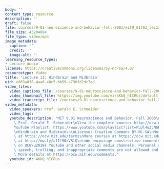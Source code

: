 ```yaml
---
body: ''
content_type: resource
description: ''
draft: false
file: courses/9-01-neuroscience-and-behavior-fall-2003/mit9_01f03_lec13_360p_16_9.mp4
file_size: 43204884
file_type: video/mp4
image_metadata:
  caption: ''
  credit: ''
  image-alt: ''
learning_resource_types:
- Lecture Audio
license: https://creativecommons.org/licenses/by-nc-sa/4.0/
resourcetype: Video
title: 'Lecture 13: Hindbrain and Midbrain'
uid: e669a0f6-4aa6-48c5-bb59-a730fd2dc7ad
video_files:
  video_captions_file: /courses/9-01-neuroscience-and-behavior-fall-2003/1FHHcvJIYgjuX7IlWH3CvFsEltZmNOjuK_transcript.webvtt
  video_thumbnail_file: https://img.youtube.com/vi/4KkQ_hICRUs/default.jpg
  video_transcript_file: /courses/9-01-neuroscience-and-behavior-fall-2003/1FHHcvJIYgjuX7IlWH3CvFsEltZmNOjuK_transcript.pdf
video_metadata:
  video_speakers: Prof. Gerald E. Schneider
  video_tags: ''
  youtube_description: "MIT 9.01 Neuroscience and Behavior, Fall 2003\nInstructor:\
    \ Prof. Gerald E. Schneider\nView the complete course: http://ocw.mit.edu/courses/brain-and-cognitive-sciences/9-01-neuroscience-and-behavior-fall-2003\n\
    YouTube Playlist: https://www.youtube.com/playlist?list=PLUl4u3cNGP63U7FmbKD9KClb-94dyPJim\n\
    \nHindbrain and Midbrain\n\nLicense: Creative Commons BY-NC-SA\nMore information\
    \ at https://ocw.mit.edu/terms\nMore courses at https://ocw.mit.edu\nSupport OCW\
    \ at http://ow.ly/a1If50zVRlQ\n\nWe encourage constructive comments and discussion\
    \ on OCW\u2019s YouTube and other social media channels. Personal attacks, hate\
    \ speech, trolling, and inappropriate comments are not allowed and may be removed.\
    \ More details at https://ocw.mit.edu/comments."
  youtube_id: 4KkQ_hICRUs
---
```

